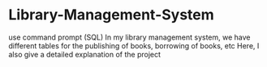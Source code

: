 # Library-Management-System
use command prompt (SQL)
In my library management system, we have different tables for the publishing of books, borrowing of books,  etc
Here, I also give a detailed  explanation of the project
